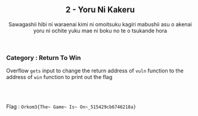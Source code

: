 <h2 align=center> 2 - Yoru Ni Kakeru </h2>
<p align=center>Sawagashii hibi ni waraenai kimi ni omoitsuku kagiri mabushii asu o akenai yoru ni ochite yuku mae ni boku no te o tsukande hora</p>

</br>
<h3> Category : Return To Win </h3> 

Overflow `gets` input to change the return address of `vuln` function to the address of `win` function to print out the flag

</br>
</br>

Flag : `Orkom3{The~ Game~ Is~ On~_515429cb6746218a}`